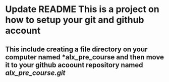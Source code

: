 # Update README This is a project on how to setup your git and github account
## This include creating a file directory on your computer named *alx_pre_course and then move it to your github acoount repository named *alx_pre_course.git*

